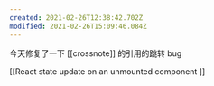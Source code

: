 ```yaml
---
created: 2021-02-26T12:38:42.702Z
modified: 2021-02-26T15:09:46.084Z
---
```

今天修复了一下 [[crossnote]] 的引用的跳转 bug 

[[React state update on an unmounted component ]]